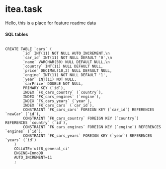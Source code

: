 # itea.task
Hello, this is a place for feature readme data

#### SQL tables ###
<code>
CREATE TABLE `cars` (
        `id` INT(11) NOT NULL AUTO_INCREMENT,\n
        `car_id` INT(11) NOT NULL DEFAULT '0',\n
        `name` VARCHAR(50) NULL DEFAULT NULL,\n
        `country` INT(11) NULL DEFAULT NULL,
        `price` DECIMAL(10,2) NULL DEFAULT NULL,
    	`engine` INT(11) NOT NULL DEFAULT '1',
    	`year` INT(11) NOT NULL,
    	`carPrice` DOUBLE NOT NULL,
    	PRIMARY KEY (`id`),
    	INDEX `FK_cars_country` (`country`),
    	INDEX `FK_cars_engines` (`engine`),
    	INDEX `FK_cars_years` (`year`),
    	INDEX `FK_cars_cars` (`car_id`),
    	CONSTRAINT `FK_cars_cars` FOREIGN KEY (`car_id`) REFERENCES `newCar` (`id`),
    	CONSTRAINT `FK_cars_country` FOREIGN KEY (`country`) REFERENCES `country` (`id`),
    	CONSTRAINT `FK_cars_engines` FOREIGN KEY (`engine`) REFERENCES `engines` (`id`),
    	CONSTRAINT `FK_cars_years` FOREIGN KEY (`year`) REFERENCES `years` (`id`)
    )
    COLLATE='utf8_general_ci'
    ENGINE=InnoDB
    AUTO_INCREMENT=11
    ;
</code>
